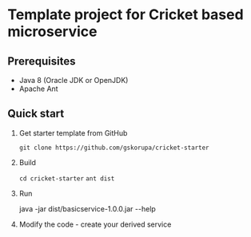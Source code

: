# Template project for Cricket based microservice

## Prerequisites

* Java 8 (Oracle JDK or OpenJDK)
* Apache Ant

## Quick start

1. Get starter template from GitHub

   `git clone https://github.com/gskorupa/cricket-starter`

2. Build

   `cd cricket-starter`
   `ant dist`

3. Run

   java -jar dist/basicservice-1.0.0.jar --help

4. Modify the code - create your derived service
 